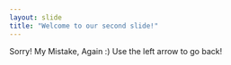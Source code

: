 ```yaml
---
layout: slide
title: "Welcome to our second slide!"
---
```

Sorry! My Mistake, Again :)
Use the left arrow to go back!
